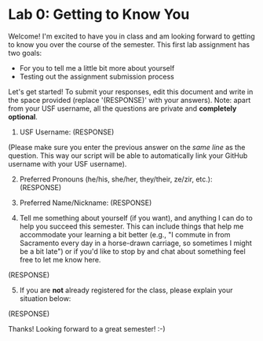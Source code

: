 # Lab 0: Getting to Know You

Welcome! I'm excited to have you in class and am looking forward to getting to
know you over the course of the semester. This first lab assignment has two
goals:

* For you to tell me a little bit more about yourself
* Testing out the assignment submission process

Let's get started! To submit your responses, edit this document and write in
the space provided (replace '(RESPONSE)' with your answers). Note: apart from
your USF username, all the questions are private and **completely optional**.

1. USF Username: (RESPONSE)

(Please make sure you enter the previous answer on the *same line* as the
question. This way our script will be able to automatically link your GitHub
username with your USF username).

2. Preferred Pronouns (he/his, she/her, they/their, ze/zir, etc.): (RESPONSE)

3. Preferred Name/Nickname: (RESPONSE)

4. Tell me something about yourself (if you want), and anything I can do to
   help you succeed this semester. This can include things that help me
   accommodate your learning a bit better (e.g., "I commute in from Sacramento
   every day in a horse-drawn carriage, so sometimes I might be a bit late") or
   if you'd like to stop by and chat about something feel free to let me know
   here.

(RESPONSE)

5. If you are **not** already registered for the class, please explain your
   situation below:

(RESPONSE)

Thanks! Looking forward to a great semester! :-)
